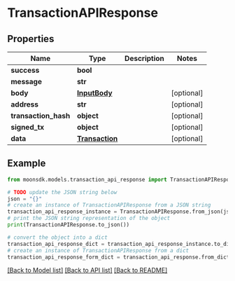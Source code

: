 # TransactionAPIResponse

## Properties

| Name                  | Type                              | Description | Notes       |
| --------------------- | --------------------------------- | ----------- | ----------- |
| **success**           | **bool**                          |             |             |
| **message**           | **str**                           |             |             |
| **body**              | [**InputBody**](inputbody.md)     |             | \[optional] |
| **address**           | **str**                           |             | \[optional] |
| **transaction\_hash** | **object**                        |             | \[optional] |
| **signed\_tx**        | **object**                        |             | \[optional] |
| **data**              | [**Transaction**](transaction.md) |             | \[optional] |

## Example

```python
from moonsdk.models.transaction_api_response import TransactionAPIResponse

# TODO update the JSON string below
json = "{}"
# create an instance of TransactionAPIResponse from a JSON string
transaction_api_response_instance = TransactionAPIResponse.from_json(json)
# print the JSON string representation of the object
print(TransactionAPIResponse.to_json())

# convert the object into a dict
transaction_api_response_dict = transaction_api_response_instance.to_dict()
# create an instance of TransactionAPIResponse from a dict
transaction_api_response_form_dict = transaction_api_response.from_dict(transaction_api_response_dict)
```

[\[Back to Model list\]](./#documentation-for-models) [\[Back to API list\]](./#documentation-for-api-endpoints) [\[Back to README\]](./)
